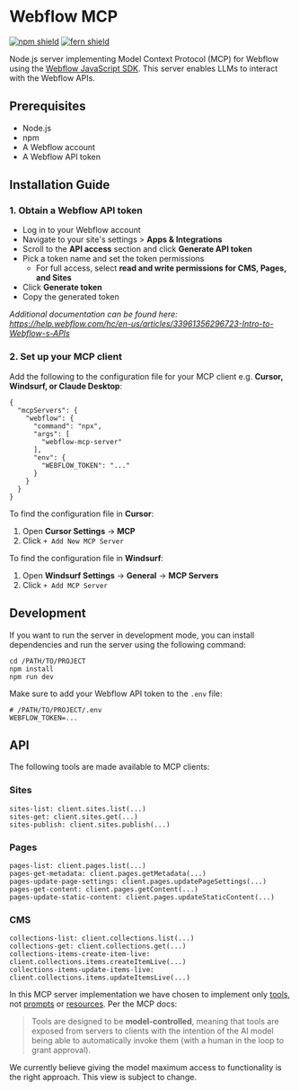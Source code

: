 # Webflow MCP 

[![npm shield](https://img.shields.io/npm/v/webflow-mcp-server)](https://www.npmjs.com/package/webflow-mcp-server)
[![fern shield](https://img.shields.io/badge/%F0%9F%8C%BF-Built%20with%20Fern-brightgreen)](https://buildwithfern.com/?utm_source=github&utm_medium=github&utm_campaign=readme&utm_source=https%3A%2F%2Fgithub.com%2Fwebflow%2Fmcp-server)

Node.js server implementing Model Context Protocol (MCP) for Webflow using the [Webflow JavaScript SDK](https://github.com/webflow/js-webflow-api). This server enables LLMs to interact with the Webflow APIs. 

## Prerequisites

- Node.js
- npm
- A Webflow account
- A Webflow API token

## Installation Guide

### 1. Obtain a Webflow API token

- Log in to your Webflow account
- Navigate to your site's settings > **Apps & Integrations**
- Scroll to the **API access** section and click **Generate API token**
- Pick a token name and set the token permissions
  - For full access, select **read and write permissions for CMS, Pages, and Sites**
- Click **Generate token**
- Copy the generated token

_Additional documentation can be found here: https://help.webflow.com/hc/en-us/articles/33961356296723-Intro-to-Webflow-s-APIs_

### 2. Set up your MCP client

Add the following to the configuration file for your MCP client e.g. **Cursor, Windsurf, or Claude Desktop**:

```
{
  "mcpServers": {
    "webflow": {
      "command": "npx",
      "args": [
        "webflow-mcp-server"
      ],
      "env": {
        "WEBFLOW_TOKEN": "..."
      }
    }
  }
}
```

To find the configuration file in **Cursor**:

1. Open **Cursor Settings** → **MCP**
2. Click `+ Add New MCP Server`

To find the configuration file in **Windsurf**:

1. Open **Windsurf Settings** → **General** → **MCP Servers**
2. Click `+ Add MCP Server`

## Development

If you want to run the server in development mode, you can install dependencies and run the server using the following command:

```shell
cd /PATH/TO/PROJECT
npm install
npm run dev
```

Make sure to add your Webflow API token to the `.env` file:

```
# /PATH/TO/PROJECT/.env
WEBFLOW_TOKEN=...
```

## API

The following tools are made available to MCP clients:

### Sites

```
sites-list: client.sites.list(...)
sites-get: client.sites.get(...)
sites-publish: client.sites.publish(...)
```

### Pages

```
pages-list: client.pages.list(...)
pages-get-metadata: client.pages.getMetadata(...)
pages-update-page-settings: client.pages.updatePageSettings(...)
pages-get-content: client.pages.getContent(...)
pages-update-static-content: client.pages.updateStaticContent(...)
```

### CMS

```
collections-list: client.collections.list(...)
collections-get: client.collections.get(...)
collections-items-create-item-live: client.collections.items.createItemLive(...)
collections-items-update-items-live: client.collections.items.updateItemsLive(...)
```

In this MCP server implementation we have chosen to implement only [tools](https://modelcontextprotocol.io/docs/concepts/tools), not [prompts](https://modelcontextprotocol.io/docs/concepts/prompts) or [resources](https://modelcontextprotocol.io/docs/concepts/resources). Per the MCP docs:

> Tools are designed to be **model-controlled**, meaning that tools are exposed from servers to clients with the intention of the AI model being able to automatically invoke them (with a human in the loop to grant approval).

We currently believe giving the model maximum access to functionality is the right approach. This view is subject to change.
